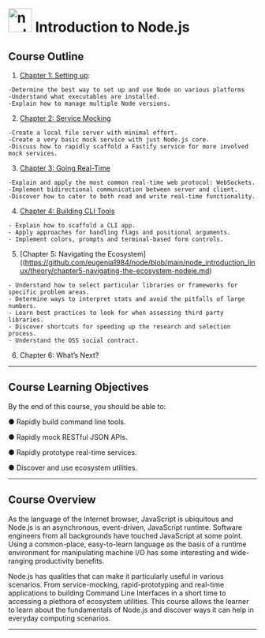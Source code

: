 # <img width="48" height="48" src="https://img.icons8.com/fluency/48/node-js.png" alt="node-js"/> Introduction to Node.js

## Course Outline

1. [Chapter 1: Setting up](https://github.com/eugenia1984/node/blob/main/node_introduction_linux/theory/chapte1-setting-up.md):

```
-Determine the best way to set up and use Node on various platforms
-Understand what executables are installed.
-Explain how to manage multiple Node versions.
```

2. [Chapter 2: Service Mocking](https://github.com/eugenia1984/node/blob/main/node_introduction_linux/theory/chapter2-service-mocking.md)

```
-Create a local file server with minimal effort.
-Create a very basic mock service with just Node.js core.
-Discuss how to rapidly scaffold a Fastify service for more involved mock services.
```

3. [Chapter 3: Going Real-Time](https://github.com/eugenia1984/node/blob/main/node_introduction_linux/theory/chapter3-going-real-time.md)

```
-Explain and apply the most common real-time web protocol: WebSockets.
-Implement bidirectional communication between server and client.
-Discover how to cater to both read and write real-time functionality.
```

4. [Chapter 4: Building CLI Tools](https://github.com/eugenia1984/node/blob/main/node_introduction_linux/theory/chapter4-building-cli-tools.md)

```
- Explain how to scaffold a CLI app.
- Apply approaches for handling flags and positional arguments.
- Implement colors, prompts and terminal-based form controls.
```

5. [Chapter 5: Navigating the Ecosystem]((https://github.com/eugenia1984/node/blob/main/node_introduction_linux/theory/chapter5-navigating-the-ecosystem-nodeje.md)

```
- Understand how to select particular libraries or frameworks for specific problem areas.
- Determine ways to interpret stats and avoid the pitfalls of large numbers.
- Learn best practices to look for when assessing third party libraries.
- Discover shortcuts for speeding up the research and selection process.
- Understand the OSS social contract.
```

6. Chapter 6: What’s Next?

---

## Course Learning Objectives

By the end of this course, you should be able to:

● Rapidly build command line tools.

● Rapidly mock RESTful JSON APIs.

● Rapidly prototype real-time services.

● Discover and use ecosystem utilities.

---

## Course Overview

As the language of the Internet browser, JavaScript is ubiquitous and Node.js is an asynchronous, event-driven, JavaScript runtime. Software engineers from all backgrounds have touched JavaScript at some point. Using a common-place, easy-to-learn language as the basis
of a runtime environment for manipulating machine I/O has some interesting and wide-ranging
productivity benefits.

Node.js has qualities that can make it particularly useful in various scenarios. From service-mocking, rapid-prototyping and real-time applications to building Command Line Interfaces in a short time to accessing a plethora of ecosystem utilities. This course allows the learner to learn about the fundamentals of Node.js and discover ways it can help in everyday computing scenarios.

---

